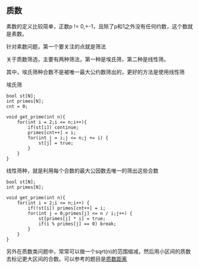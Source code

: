 ## 质数

素数的定义比较简单，正数p != 0,+-1，且除了p和1之外没有任何约数，这个数就是素数。

针对素数问题，第一个要关注的点就是筛法

关于质数筛选，主要有两种筛法，第一种是埃氏筛，第二种是线性筛。

其中，埃氏筛种合数不是被唯一最大公约数筛出的，更好的方法是使用线性筛

埃氏筛
```
bool st[N];
int primes[N];
cnt = 0;

void get_prime(int n){
    for(int i = 2;i <= n;i++){
        if(st[i]) continue;
        primes[cnt++] = i;
        for(int j = i;j <= n;j += i) {
            st[j] = true;
        }
    }
}
```
线性筛种，就是利用每个合数的最大公因数去唯一的筛出这些合数
```
bool st[N];
int primes[N];

void get_prime(int n){
    for(int i = 2;i <= n;i++) {
        if(!st[i]) primes[cnt++] = i;
        for(int j = 0;primes[j] <= n / i;j++) {
            st[primes[j] * i] = true;
            if(i % primes[j] == 0) break;
        }
    }
}
```

另外在质数类问题中，常常可以做一个sqrt(n)的范围缩减，然后用小区间的质数去标记更大区间的合数。可以参考的题目是[质数距离](./%E8%B4%A8%E6%95%B0%E8%B7%9D%E7%A6%BB.cpp)